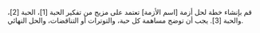 قم بإنشاء خطة لحل أزمة [اسم الأزمة] تعتمد على مزيج من تفكير الحبة [1]، الحبة [2]، والحبة [3]. يجب أن توضح مساهمة كل حبة، والتوترات أو التناقضات، والحل النهائي.